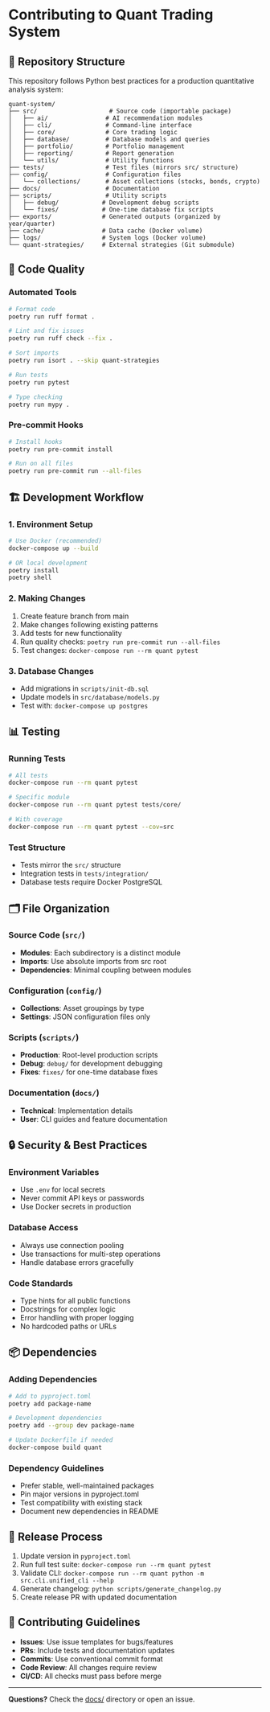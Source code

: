 # Contributing to Quant Trading System

## 📁 Repository Structure

This repository follows Python best practices for a production quantitative analysis system:

```
quant-system/
├── src/                    # Source code (importable package)
│   ├── ai/                # AI recommendation modules
│   ├── cli/               # Command-line interface
│   ├── core/              # Core trading logic
│   ├── database/          # Database models and queries
│   ├── portfolio/         # Portfolio management
│   ├── reporting/         # Report generation
│   └── utils/             # Utility functions
├── tests/                 # Test files (mirrors src/ structure)
├── config/                # Configuration files
│   └── collections/       # Asset collections (stocks, bonds, crypto)
├── docs/                  # Documentation
├── scripts/               # Utility scripts
│   ├── debug/            # Development debug scripts
│   └── fixes/            # One-time database fix scripts
├── exports/              # Generated outputs (organized by year/quarter)
├── cache/                # Data cache (Docker volume)
├── logs/                 # System logs (Docker volume)
└── quant-strategies/     # External strategies (Git submodule)
```

## 🧹 Code Quality

### Automated Tools
```bash
# Format code
poetry run ruff format .

# Lint and fix issues
poetry run ruff check --fix .

# Sort imports
poetry run isort . --skip quant-strategies

# Run tests
poetry run pytest

# Type checking
poetry run mypy .
```

### Pre-commit Hooks
```bash
# Install hooks
poetry run pre-commit install

# Run on all files
poetry run pre-commit run --all-files
```

## 🏗️ Development Workflow

### 1. Environment Setup
```bash
# Use Docker (recommended)
docker-compose up --build

# OR local development
poetry install
poetry shell
```

### 2. Making Changes
1. Create feature branch from main
2. Make changes following existing patterns
3. Add tests for new functionality
4. Run quality checks: `poetry run pre-commit run --all-files`
5. Test changes: `docker-compose run --rm quant pytest`

### 3. Database Changes
- Add migrations in `scripts/init-db.sql`
- Update models in `src/database/models.py`
- Test with: `docker-compose up postgres`

## 📊 Testing

### Running Tests
```bash
# All tests
docker-compose run --rm quant pytest

# Specific module
docker-compose run --rm quant pytest tests/core/

# With coverage
docker-compose run --rm quant pytest --cov=src
```

### Test Structure
- Tests mirror the `src/` structure
- Integration tests in `tests/integration/`
- Database tests require Docker PostgreSQL

## 🗂️ File Organization

### Source Code (`src/`)
- **Modules**: Each subdirectory is a distinct module
- **Imports**: Use absolute imports from src root
- **Dependencies**: Minimal coupling between modules

### Configuration (`config/`)
- **Collections**: Asset groupings by type
- **Settings**: JSON configuration files only

### Scripts (`scripts/`)
- **Production**: Root-level production scripts
- **Debug**: `debug/` for development debugging
- **Fixes**: `fixes/` for one-time database fixes

### Documentation (`docs/`)
- **Technical**: Implementation details
- **User**: CLI guides and feature documentation

## 🔒 Security & Best Practices

### Environment Variables
- Use `.env` for local secrets
- Never commit API keys or passwords
- Use Docker secrets in production

### Database Access
- Always use connection pooling
- Use transactions for multi-step operations
- Handle database errors gracefully

### Code Standards
- Type hints for all public functions
- Docstrings for complex logic
- Error handling with proper logging
- No hardcoded paths or URLs

## 📦 Dependencies

### Adding Dependencies
```bash
# Add to pyproject.toml
poetry add package-name

# Development dependencies
poetry add --group dev package-name

# Update Dockerfile if needed
docker-compose build quant
```

### Dependency Guidelines
- Prefer stable, well-maintained packages
- Pin major versions in pyproject.toml
- Test compatibility with existing stack
- Document new dependencies in README

## 🚀 Release Process

1. Update version in `pyproject.toml`
2. Run full test suite: `docker-compose run --rm quant pytest`
3. Validate CLI: `docker-compose run --rm quant python -m src.cli.unified_cli --help`
4. Generate changelog: `python scripts/generate_changelog.py`
5. Create release PR with updated documentation

## 🤝 Contributing Guidelines

- **Issues**: Use issue templates for bugs/features
- **PRs**: Include tests and documentation updates
- **Commits**: Use conventional commit format
- **Code Review**: All changes require review
- **CI/CD**: All checks must pass before merge

---

**Questions?** Check the [docs/](docs/) directory or open an issue.
